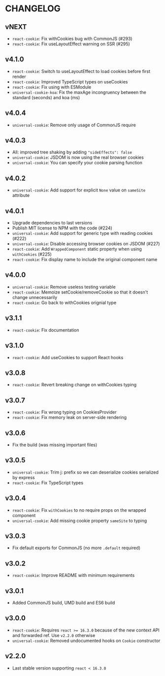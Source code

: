 # CHANGELOG

## vNEXT

- `react-cookie`: Fix withCookies bug with CommonJS (#293)
- `react-cookie`: Fix useLayoutEffect warning on SSR (#295)

## v4.1.0

- `react-cookie`: Switch to useLayoutEffect to load cookies before first render
- `react-cookie`: Improved TypeScript types on useCookies
- `react-cookie`: Fix using with ESModule
- `universal-cookie-koa`: Fix the maxAge incongruency between the standard (seconds) and koa (ms)

## v4.0.4

- `universal-cookie`: Remove only usage of CommonJS require

## v4.0.3

- All: improved tree shaking by adding `"sideEffects": false`
- `universal-cookie`: JSDOM is now using the real browser cookies
- `universal-cookie`: You can specify your cookie parsing function

## v4.0.2

- `universal-cookie`: Add support for explicit `None` value on `sameSite` attribute

## v4.0.1

- Upgrade dependencies to last versions
- Publish MIT license to NPM with the code (#224)
- `universal-cookie`: Add support for generic type with reading cookies (#222)
- `universal-cookie`: Disable accessing browser cookies on JSDOM (#227)
- `react-cookie`: Add `WrappedComponent` static property when using `withCookies` (#225)
- `react-cookie`: Fix display name to include the original component name

## v4.0.0

- `universal-cookie`: Remove useless testing variable
- `react-cookie`: Memoize setCookie/removeCookie so that it doesn't change unnecessarily
- `react-cookie`: Go back to withCookies orignial type

## v3.1.1

- `react-cookie`: Fix documentation

## v3.1.0

- `react-cookie`: Add useCookies to support React hooks

## v3.0.8

- `react-cookie`: Revert breaking change on withCookies typing

## v3.0.7

- `react-cookie`: Fix wrong typing on CookiesProvider
- `react-cookie`: Fix memory leak on server-side rendering

## v3.0.6

- Fix the build (was missing important files)

## v3.0.5

- `universal-cookie`: Trim j: prefix so we can deserialize cookies serialized by express
- `react-cookie`: Fix TypeScript types

## v3.0.4

- `react-cookie`: Fix `withCookies` to no require props on the wrapped component
- `universal-cookie`: Add missing cookie property `sameSite` to typing

## v3.0.3

- Fix default exports for CommonJS (no more `.default` required)

## v3.0.2

- `react-cookie`: Improve README with minimum requirements

## v3.0.1

- Added CommonJS build, UMD build and ES6 build

## v3.0.0

- `react-cookie`: Requires `react >= 16.3.0` because of the new context API and forwarded ref. Use `v2.2.0` otherwise
- `universal-cookie`: Removed undocumented hooks on `Cookie` constructor

## v2.2.0

- Last stable version supporting `react < 16.3.0`
